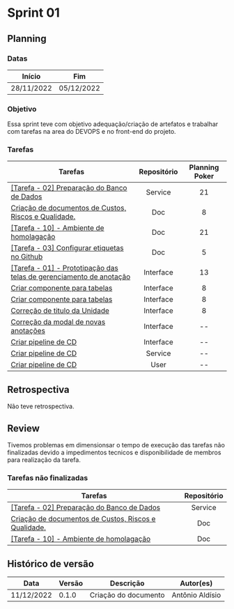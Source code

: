 # Sprint 01

## Planning

### Datas

| Início | Fim |
| :--:|:--:|
| 28/11/2022 | 05/12/2022 |


### Objetivo

Essa sprint teve com objetivo adequação/criação de artefatos e
trabalhar com tarefas na area do DEVOPS e no front-end do projeto.

### Tarefas

| Tarefas | Repositório | Planning Poker |
| -- | :--: |  :--: |
| [[Tarefa - 02] Preparação do Banco de Dados](https://github.com/fga-eps-mds/2022-2-CAPJu-Service/issues/5) | Service | 21 |
| [Criação de documentos de Custos, Riscos e Qualidade.](https://github.com/fga-eps-mds/2022-2-CAPJu-Doc/issues/40) | Doc | 8 |
| [[Tarefa - 10] - Ambiente de homolagação](https://github.com/fga-eps-mds/2022-2-CAPJu-Doc/issues/38) | Doc | 21 |
| [[Tarefa - 03] Configurar etiquetas no Github](https://github.com/fga-eps-mds/2022-2-CAPJu-Doc/issues/33) | Doc | 5 |
| [[Tarefa - 01] - Prototipação das telas de gerenciamento de anotação](https://github.com/fga-eps-mds/2022-2-CAPJu-Interface/issues/42) | Interface | 13 |
| [Criar componente para tabelas](https://github.com/fga-eps-mds/2022-2-CAPJu-Interface/issues/32) | Interface | 8 |
| [Criar componente para tabelas](https://github.com/fga-eps-mds/2022-2-CAPJu-Interface/issues/\32) | Interface | 8 |
| [Correção de titulo da Unidade](https://github.com/fga-eps-mds/2022-2-CAPJu-Interface/issues/11) | Interface | 8 |
| [Correção da modal de novas anotações](https://github.com/fga-eps-mds/2022-2-CAPJu-Interface/issues/46) | Interface | -- |
| [Criar pipeline de CD](https://github.com/fga-eps-mds/2022-2-CAPJu-Interface/issues/39) | Interface | -- |
| [Criar pipeline de CD](https://github.com/fga-eps-mds/2022-2-CAPJu-service/issues/7) | Service | -- |
| [Criar pipeline de CD](https://github.com/fga-eps-mds/2022-2-CAPJu-user/issues/5)| User | -- |


## Retrospectiva

Não teve retrospectiva.

## Review

Tivemos problemas em dimensionsar o tempo de execução das tarefas não finalizadas devido a impedimentos tecnicos e disponibilidade de membros para realização da tarefa.

### Tarefas não finalizadas

| Tarefas | Repositório |
| -- | :--: |
| [[Tarefa - 02] Preparação do Banco de Dados](https://github.com/fga-eps-mds/2022-2-CAPJu-Service/issues/5) | Service |
| [Criação de documentos de Custos, Riscos e Qualidade.](https://github.com/fga-eps-mds/2022-2-CAPJu-Doc/issues/40) | Doc |
| [[Tarefa - 10] - Ambiente de homolagação](https://github.com/fga-eps-mds/2022-2-CAPJu-Doc/issues/38) | Doc |





## Histórico de versão

| Data | Versão | Descrição | Autor(es) |
| ---- | ------ | --------- | --------- |
| 11/12/2022 | 0.1.0 | Criação do documento | Antônio Aldísio |

